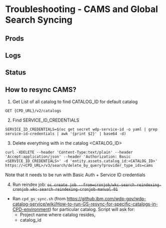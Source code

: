 # Troubleshooting - CAMS and Global Search Syncing
## Prods 

## Logs

## Status

## How to resync CAMS?
1. Get List of all catalog to find CATALOG_ID for default catalog
```
GET {CPD_URL}/v2/catalogs
```
2. Find SERVICE_ID_CREDENTIALS
```
SERVICE_ID_CREDENTIALS=$(oc get secret wdp-service-id -o yaml | grep service-id-credentials | awk '{print $2}' | base64 -d)
```
3. Delete everything with in the catalog <CATALOG_ID>
```
curl -XDELETE --header 'Content-Type:text/plain' --header 'Accept:application/json' --header 'Authorization: Basic <SERVICE_ID_CREDENTIALS>' -d 'entity.assets.catalog_id:<CATALOG_ID>'  https://<CPD_URL>/v3/search/delete_by_query?provider_type_ids=cams
```
Note that it needs to be run with Basic Auth + Service ID credentials

4)  Run reindex job: 
~~`oc create job --from=cronjob/wkc-search-reindexing-cronjob wkc-search-reindexing-cronjob-manual-01`~~
- Ran `cpd_gs_sync.sh` (from https://github.ibm.com/wdp-gov/wdp-catalog-service/wiki/How-to-run-GS-resync-for-specific-catalogs-in-CPD-environment) for particular catalog. Script will ask for:
  - Project name where catalog resides, 
  - catalog_id
